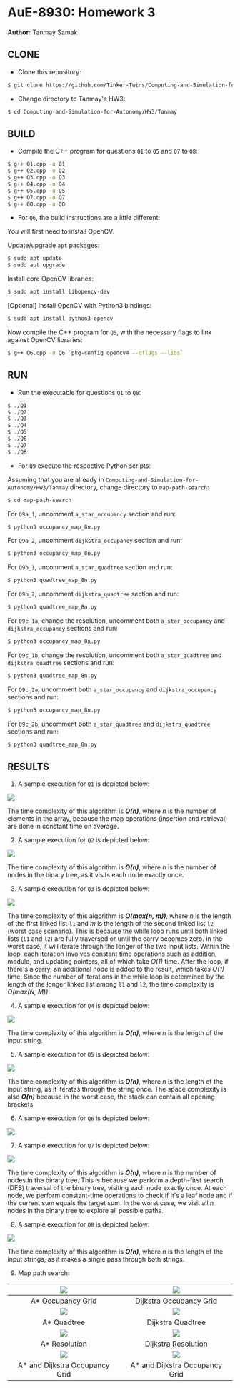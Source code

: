 # AuE-8930: Homework 3
**Author:** Tanmay Samak

## CLONE

- Clone this repository:
```bash
$ git clone https://github.com/Tinker-Twins/Computing-and-Simulation-for-Autonomy.git
```

- Change directory to Tanmay's HW3:
```bash
$ cd Computing-and-Simulation-for-Autonomy/HW3/Tanmay
```

## BUILD

- Compile the C++ program for questions `Q1` to `Q5` and `Q7` to `Q8`:
```bash
$ g++ Q1.cpp -o Q1
$ g++ Q2.cpp -o Q2
$ g++ Q3.cpp -o Q3
$ g++ Q4.cpp -o Q4
$ g++ Q5.cpp -o Q5
$ g++ Q7.cpp -o Q7
$ g++ Q8.cpp -o Q8
```

-  For `Q6`, the build instructions are a little different:

You will first need to install OpenCV.

Update/upgrade `apt` packages:
```bash
$ sudo apt update
$ sudo apt upgrade
```

Install core OpenCV libraries:
```bash
$ sudo apt install libopencv-dev
```

[Optional] Install OpenCV with Python3 bindings:

```bash
$ sudo apt install python3-opencv
```

Now compile the C++ program for `Q6`, with the necessary flags to link against OpenCV libraries:
```bash
$ g++ Q6.cpp -o Q6 `pkg-config opencv4 --cflags --libs`
```

## RUN

- Run the executable for questions `Q1` to `Q8`:
```bash
$ ./Q1
$ ./Q2
$ ./Q3
$ ./Q4
$ ./Q5
$ ./Q6
$ ./Q7
$ ./Q8
```

- For `Q9` execute the respective Python scripts:

Assuming that you are already in `Computing-and-Simulation-for-Autonomy/HW3/Tanmay` directory, change directory to `map-path-search`:
```bash
$ cd map-path-search
```

For `Q9a_1`, uncomment `a_star_occupancy` section and run:
```bash
$ python3 occupancy_map_8n.py
```

For `Q9a_2`, uncomment `dijkstra_occupancy` section and run:
```bash
$ python3 occupancy_map_8n.py
```

For `Q9b_1`, uncomment `a_star_quadtree` section and run:
```bash
$ python3 quadtree_map_8n.py
```

For `Q9b_2`, uncomment `dijkstra_quadtree` section and run:
```bash
$ python3 quadtree_map_8n.py
```

For `Q9c_1a`, change the resolution, uncomment both `a_star_occupancy` and `dijkstra_occupancy` sections and run:
```bash
$ python3 occupancy_map_8n.py
```

For `Q9c_1b`, change the resolution, uncomment both `a_star_quadtree` and `dijkstra_quadtree` sections and run:
```bash
$ python3 quadtree_map_8n.py
```

For `Q9c_2a`, uncomment both `a_star_occupancy` and `dijkstra_occupancy` sections and run:
```bash
$ python3 occupancy_map_8n.py
```

For `Q9c_2b`, uncomment both `a_star_quadtree` and `dijkstra_quadtree` sections and run:
```bash
$ python3 quadtree_map_8n.py
```

## RESULTS

1. A sample execution for `Q1` is depicted below:

![](Q1.png)

The time complexity of this algorithm is ***O(n)***, where *n* is the number of elements in the array, because the map operations (insertion and retrieval) are done in constant time on average.

2. A sample execution for `Q2` is depicted below:

![](Q2.png)

The time complexity of this algorithm is ***O(n)***, where *n* is the number of nodes in the binary tree, as it visits each node exactly once.

3. A sample execution for `Q3` is depicted below:

![](Q3.png)

The time complexity of this algorithm is ***O(max(n, m))***, where *n* is the length of the first linked list `l1` and *m* is the length of the second linked list `l2` (worst case scenario). This is because the while loop runs until both linked lists (`l1` and `l2`) are fully traversed or until the carry becomes zero. In the worst case, it will iterate through the longer of the two input lists. Within the loop, each iteration involves constant time operations such as addition, modulo, and updating pointers, all of which take *O(1)* time. After the loop, if there's a carry, an additional node is added to the result, which takes *O(1)* time. Since the number of iterations in the while loop is determined by the length of the longer linked list among `l1` and `l2`, the time complexity is *O(max(N, M))*.

4. A sample execution for `Q4` is depicted below:

![](Q4.png)

The time complexity of this algorithm is ***O(n)***, where *n* is the length of the input string.

5. A sample execution for `Q5` is depicted below:

![](Q5.png)

The time complexity of this algorithm is ***O(n)***, where *n* is the length of the input string, as it iterates through the string once. The space complexity is also ***O(n)*** because in the worst case, the stack can contain all opening brackets.

6. A sample execution for `Q6` is depicted below:

![](Q6.png)

7. A sample execution for `Q7` is depicted below:

![](Q7.png)

The time complexity of this algorithm is ***O(n)***, where *n* is the number of nodes in the binary tree. This is because we perform a depth-first search (DFS) traversal of the binary tree, visiting each node exactly once. At each node, we perform constant-time operations to check if it's a leaf node and if the current sum equals the target sum. In the worst case, we visit all *n* nodes in the binary tree to explore all possible paths.

8. A sample execution for `Q8` is depicted below:

![](Q8.png)

The time complexity of this algorithm is ***O(n)***, where *n* is the length of the input strings, as it makes a single pass through both strings.

9. Map path search:

| ![](map-path-search/Q9a_1.png) | ![](map-path-search/Q9a_2.png) |
|:--------:|:-------------:|
| A* Occupancy Grid | Dijkstra Occupancy Grid |
| ![](map-path-search/Q9b_1.png) | ![](map-path-search/Q9b_2.png) |
| A* Quadtree | Dijkstra Quadtree |
| ![](map-path-search/Q9c_1a.png) | ![](map-path-search/Q9c_1b.png) |
| A* Resolution | Dijkstra Resolution |
| ![](map-path-search/Q9c_2a.png) | ![](map-path-search/Q9c_2b.png) |
| A* and Dijkstra Occupancy Grid | A* and Dijkstra Occupancy Grid |
